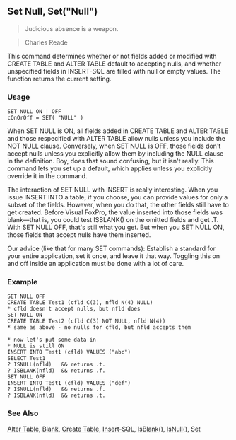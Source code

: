 ## Set Null, Set("Null")

>Judicious absence is a weapon.

>Charles Reade

This command determines whether or not fields added or modified with CREATE TABLE and ALTER TABLE default to accepting nulls, and whether unspecified fields in INSERT-SQL are filled with null or empty values. The function returns the current setting.

### Usage

```foxpro
SET NULL ON | OFF
cOnOrOff = SET( "NULL" )
```

When SET NULL is ON, all fields added in CREATE TABLE and ALTER TABLE and those respecified with ALTER TABLE allow nulls unless you include the NOT NULL clause. Conversely, when SET NULL is OFF, those fields don't accept nulls unless you explicitly allow them by including the NULL clause in the definition. Boy, does that sound confusing, but it isn't really. This command lets you set up a default, which applies unless you explicitly override it in the command. 

The interaction of SET NULL with INSERT is really interesting. When you issue INSERT INTO a table, if you choose, you can provide values for only a subset of the fields. However, when you do that, the other fields still have to get created. Before Visual FoxPro, the value inserted into those fields was blank&mdash;that is, you could test ISBLANK() on the omitted fields and get .T. With SET NULL OFF, that's still what you get. But when you SET NULL ON, those fields that accept nulls have them inserted. 

Our advice (like that for many SET commands): Establish a standard for your entire application, set it once, and leave it that way. Toggling this on and off inside an application must be done with a lot of care.

### Example

```foxpro
SET NULL OFF
CREATE TABLE Test1 (cfld C(3), nfld N(4) NULL)
* cfld doesn't accept nulls, but nfld does
SET NULL ON
CREATE TABLE Test2 (cfld C(3) NOT NULL, nfld N(4))
* same as above - no nulls for cfld, but nfld accepts them

* now let's put some data in
* NULL is still ON
INSERT INTO Test1 (cfld) VALUES ("abc")
SELECT Test1
? ISNULL(nfld)   && returns .t.
? ISBLANK(nfld)  && returns .f.
SET NULL OFF
INSERT INTO Test1 (cfld) VALUES ("def")
? ISNULL(nfld)   && returns .f.
? ISBLANK(nfld)  && returns .t.
```
### See Also

[Alter Table](s4g332.md), [Blank](s4g479.md), [Create Table](s4g071.md), [Insert-SQL](s4g080.md), [IsBlank()](s4g044.md), [IsNull()](s4g439.md), [Set](s4g126.md)